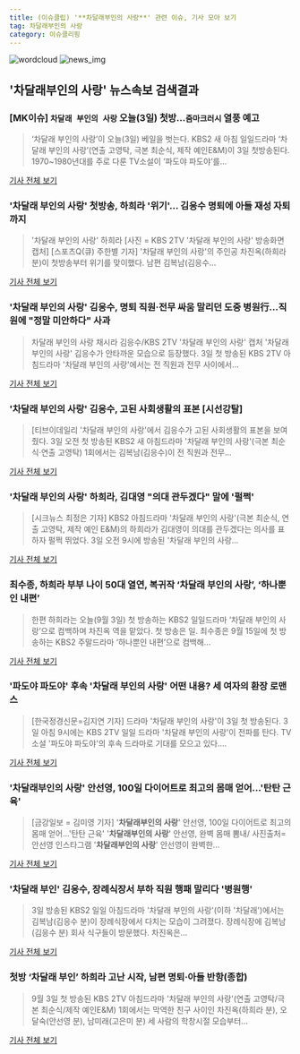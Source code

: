 ```yaml
---
title: (이슈클립) '**차달래부인의 사랑**' 관련 이슈, 기사 모아 보기
tag: 차달래부인의 사랑
category: 이슈클리핑
---
```

![wordcloud](https://s3.ap-northeast-2.amazonaws.com/lyrics101-wordcloud/2018-09-03-1535936115.png)
![news_img](https://user-images.githubusercontent.com/42597476/44507050-1206f400-a6e4-11e8-8d98-7ffbfebb353f.png)
## **'**차달래부인의 사랑**'** 뉴스속보 검색결과
### [MK이슈] `차달래 부인의 사랑` 오늘(3일) 첫방…`줌마크러시` 열풍 예고

>‘차달래 부인의 사랑’이 오늘(3일) 베일을 벗는다. KBS2 새 아침 일일드라마 ‘차달래 부인의 사랑’(연출 고영탁, 극본 최순식, 제작 예인E&M)이 3일 첫방송된다. 1970~1980년대를 주로 다룬 TV소설이 ‘파도야 파도야’를...

<a href="http://star.mk.co.kr/new/view.php?mc=ST&year=2018&no=552833" target="_blank">기사 전체 보기</a>

### '차달래 부인의 사랑' 첫방송, 하희라 '위기'… 김응수 명퇴에 아들 재성 자퇴까지

>'차달래 부인의 사랑' 하희라 [사진 = KBS 2TV '차달래 부인의 사랑' 방송화면 캡처] [스포츠Q(큐) 주한별 기자] '차달래 부인의 사랑'의 주인공 차진옥(하희라 분)이 첫방송부터 위기를 맞이했다.  남편 김복남(김응수...

<a href="http://www.sportsq.co.kr/news/articleView.html?idxno=301210" target="_blank">기사 전체 보기</a>

### '차달래 부인의 사랑' 김응수, 명퇴 직원·전무 싸움 말리던 도중 병원行…직원에 "정말 미안하다" 사과

>차달래 부인의 사랑 채시라 김응수/KBS 2TV '차달래 부인의 사랑' 캡처  '차달래 부인의 사랑' 김응수가 안타까운 모습으로 등장했다. 3일 첫 방송된 KBS 2TV 아침드라마 '차달래 부인의 사랑'에서는 전 직원과 전무 사이에서...

<a href="http://www.kyeongin.com/main/view.php?key=20180903000943093" target="_blank">기사 전체 보기</a>

### '차달래 부인의 사랑' 김응수, 고된 사회생활의 표본 [시선강탈]

>[티브이데일리 '차달래 부인의 사랑'에서 김응수가 고된 사회생활의 표본을 보여줬다. 3일 오전 첫 방송된 KBS2 새 아침드라마 '차달래 부인의 사랑'(극본 최순식·연출 고영탁) 1회에서는 김복남(김응수)이 전 직원과 전무...

<a href="http://tvdaily.asiae.co.kr/read.php3?aid=15359348981391243002" target="_blank">기사 전체 보기</a>

### '차달래 부인의 사랑' 하희라, 김대영 "의대 관두겠다" 말에 '펄쩍'

>[시크뉴스 최정은 기자] KBS2 아침드라마 '차달래 부인의 사랑'(극본 최순식, 연출 고영탁, 제작 예인 E&M)의 하희라가 김대영이 의대를 관두겠다는 의사를 표하자 펄쩍 뛰었다. 3일 오전 9시에 방송된 '차달래 부인의 사랑...

<a href="http://chicnews.mk.co.kr/article.php?aid=1535935757209631006" target="_blank">기사 전체 보기</a>

### 최수종, 하희라 부부 나이 50대 열연, 복귀작 ‘차달래 부인의 사랑’, ‘하나뿐인 내편’

>한편 하희라는 오늘(9월 3일) 첫 방송하는 KBS2 일일드라마 ‘차달래 부인의 사랑’으로 컴백하며 차진옥 역을 맡았다. 첫 방송은 일. 최수종은 9월 15일에 첫 방송하는 KBS2 주말드라마 ‘하나뿐인 내편’으로 컴백해...

<a href="http://www.christiantoday.co.kr/news/315667" target="_blank">기사 전체 보기</a>

### '파도야 파도야' 후속 '차달래 부인의 사랑' 어떤 내용? 세 여자의 환장 로맨스

>[한국정경신문=김지연 기자] 드라마 '차달래 부인의 사랑'이 3일 첫 방송된다.    3일 아침 9시에는 KBS 2TV 일일 드라마 '차달래 부인의 사랑'이 전파를 탄다. TV소설 '파도야 파도야'의 후속 드라마로 기대를 모으고 있다....

<a href="http://kpenews.com/Board.aspx?BoardNo=18430" target="_blank">기사 전체 보기</a>

### '**차달래부인의 사랑**' 안선영, 100일 다이어트로 최고의 몸매 얻어…'탄탄 근육'

>[금강일보 = 김미영 기자] '**차달래부인의 사랑**' 안선영, 100일 다이어트로 최고의 몸매 얻어…'탄탄 근육' '**차달래부인의 사랑**' 안선영, 완벽 몸매 뽐내/ 사진출처= 안선영 인스타그램 '**차달래부인의 사랑**' 안선영이 완벽한...

<a href="http://www.ggilbo.com/news/articleView.html?idxno=541880" target="_blank">기사 전체 보기</a>

### '차달래 부인' 김응수, 장례식장서 부하 직원 행패 말리다 '병원행'

>3일 방송된 KBS2 일일 아침드라마 '차달래 부인의 사랑'(이하 '차달래')에서는 김복남(김응수 분)이 장례식장에서 다치는 모습이 그려졌다. 장례식장에 김복남(김응수 분) 회사 식구들이 방문했다. 차진옥은...

<a href="http://www.sportsseoul.com/news/read/676468" target="_blank">기사 전체 보기</a>

### 첫방 ‘차달래 부인’ 하희라 고난 시작, 남편 명퇴·아들 반항(종합)

>9월 3일 첫 방송된 KBS 2TV 아침드라마 '차달래 부인의 사랑'(연출 고영탁/극본 최순식/제작 예인E&M) 1회에서는 막역한 친구 사이인 차진옥(하희라 분), 오달숙(안선영 분), 남미래(고은미 분) 세 사람의 학창시절 모습부터...

<a href="http://www.newsen.com/news_view.php?uid=201809030852556710" target="_blank">기사 전체 보기</a>



